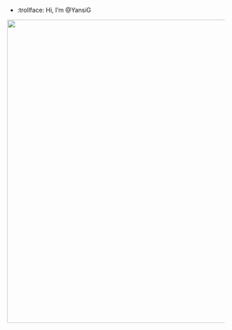 - :trollface: Hi, I’m @YansiG
<div id="header" align="center">
  <img src="https://media.giphy.com/media/HW3T1wWW3z2Ff2cpXO/giphy.gif" width="700"/>
</div>
<!---
YansiG/YansiG is a ✨ special ✨ repository because its `README.md` (this file) appears on your GitHub profile.
You can click the Preview link to take a look at your changes.
--->
